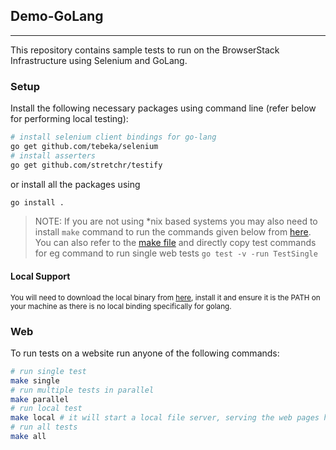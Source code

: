 ## Demo-GoLang

---

This repository contains sample tests to run on the BrowserStack Infrastructure using Selenium and GoLang.

### Setup

Install the following necessary packages using command line (refer below for performing local testing):

```sh
# install selenium client bindings for go-lang
go get github.com/tebeka/selenium
# install asserters
go get github.com/stretchr/testify
```

or install all the packages using

```sh
go install .
```

> NOTE: If you are not using \*nix based systems you may also need to install `make` command to run the commands given below from [here](https://stackoverflow.com/questions/32127524/how-to-install-and-use-make-in-windows). You can also refer to the [make file](Makefile) and directly copy test commands for eg command to run single web tests `go test -v -run TestSingle`

#### Local Support

<small> You will need to download the local binary from [here](https://www.browserstack.com/local-testing/releases), install it and ensure it is the PATH on your machine as there is no local binding specifically for golang. </small>

### Web

To run tests on a website run anyone of the following commands:

```sh
# run single test
make single
# run multiple tests in parallel
make parallel
# run local test
make local # it will start a local file server, serving the web pages hosted in website folder
# run all tests
make all
```
